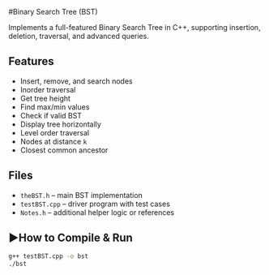 #Binary Search Tree (BST)

Implements a full-featured Binary Search Tree in C++, supporting insertion, deletion, traversal, and advanced queries.

## Features
- Insert, remove, and search nodes
- Inorder traversal
- Get tree height
- Find max/min values
- Check if valid BST
- Display tree horizontally
- Level order traversal
- Nodes at distance `k`
- Closest common ancestor

## Files
- `theBST.h` – main BST implementation
- `testBST.cpp` – driver program with test cases
- `Notes.h` – additional helper logic or references

## ▶How to Compile & Run
```bash
g++ testBST.cpp -o bst
./bst
